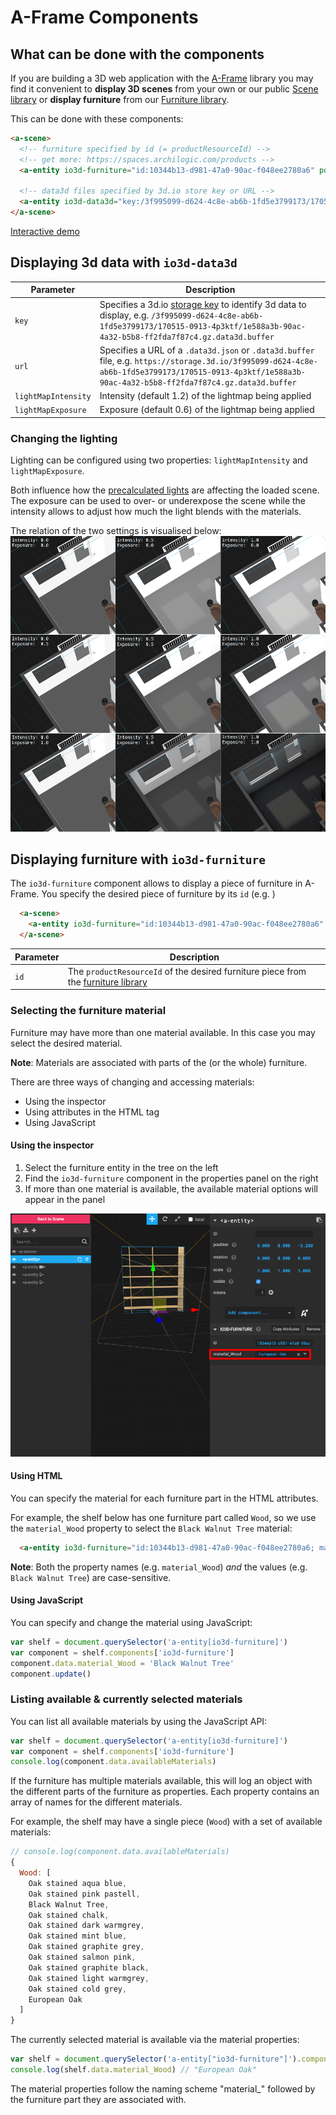 # A-Frame Components

## What can be done with the components

If you are building a 3D web application with the [A-Frame](https://aframe.io) library
you may find it convenient to **display 3D scenes** from your own or our public [Scene library](/docs/api/1/scene-library.html)
or **display furniture** from our [Furniture library](/docs/api/1/furniture-library.html).

This can be done with these components:

```html
<a-scene>
  <!-- furniture specified by id (= productResourceId) -->
  <!-- get more: https://spaces.archilogic.com/products -->
  <a-entity io3d-furniture="id:10344b13-d981-47a0-90ac-f048ee2780a6" position="-2 0 -3.2" rotation="0 180 0"></a-entity>

  <!-- data3d files specified by 3d.io store key or URL -->
  <a-entity io3d-data3d="key:/3f995099-d624-4c8e-ab6b-1fd5e3799173/170515-0913-4p3ktf/1e588a3b-90ac-4a32-b5b8-ff2fda7f87c4.gz.data3d.buffer" position="0 0 0"></a-entity>
</a-scene>
```
[Interactive demo](https://3dio-aframe.glitch.me/)

## Displaying 3d data with `io3d-data3d`

| Parameter | Description |
| --- | --- |
| `key` | Specifies a 3d.io [storage key](storage.md) to identify 3d data to display, e.g. `/3f995099-d624-4c8e-ab6b-1fd5e3799173/170515-0913-4p3ktf/1e588a3b-90ac-4a32-b5b8-ff2fda7f87c4.gz.data3d.buffer` |
| `url` | Specifies a URL of a `.data3d.json` or `.data3d.buffer` file, e.g. `https://storage.3d.io/3f995099-d624-4c8e-ab6b-1fd5e3799173/170515-0913-4p3ktf/1e588a3b-90ac-4a32-b5b8-ff2fda7f87c4.gz.data3d.buffer` |
| `lightMapIntensity` | Intensity (default 1.2) of the lightmap being applied |
| `lightMapExposure` | Exposure (default 0.6) of the lightmap being applied |

### Changing the lighting

Lighting can be configured using two properties: `lightMapIntensity` and `lightMapExposure`.

Both influence how the [precalculated lights](https://spaces.archilogic.com/blog/3d-models-light-baking) are affecting the loaded scene.
The exposure can be used to over- or underexpose the scene while the intensity allows to adjust how much the light blends with the materials.

The relation of the two settings is visualised below:
![Intensity and exposure of the lightmap visualised](../../../img/docs/aframe-io3d-data3d-lightmap-settings.png)

## Displaying furniture with `io3d-furniture`

The `io3d-furniture` component allows to display a piece of furniture in A-Frame.
You specify the desired piece of furniture by its `id` (e.g. )

```html
  <a-scene>
    <a-entity io3d-furniture="id:10344b13-d981-47a0-90ac-f048ee2780a6" position="0 0 -3.2"></a-entity>
  </a-scene>
```

| Parameter | Description |
| --- | --- |
| `id` | The `productResourceId` of the desired furniture piece from the [furniture library](furniture-library.md) |

### Selecting the furniture material

Furniture may have more than one material available. In this case you may select the desired material.

**Note**: Materials are associated with parts of the (or the whole) furniture.

There are three ways of changing and accessing materials:

* Using the inspector
* Using attributes in the HTML tag
* Using JavaScript

#### Using the inspector

1. Select the furniture entity in the tree on the left
2. Find the `io3d-furniture` component in the properties panel on the right
3. If more than one material is available, the available material options will appear in the panel

![](../../../img/docs/aframe-io3d-furniture-materials-inspector.png)

#### Using HTML

You can specify the material for each furniture part in the HTML attributes.

For example, the shelf below has one furniture part called `Wood`, so we use the `material_Wood` property to select the `Black Walnut Tree` material:

```html
  <a-entity io3d-furniture="id:10344b13-d981-47a0-90ac-f048ee2780a6; material_Wood:Black Walnut Tree" position="0 0 -3.2"></a-entity>
```

**Note**: Both the property names (e.g. `material_Wood`) _and_ the values (e.g. `Black Walnut Tree`) are case-sensitive.

#### Using JavaScript

You can specify and change the material using JavaScript:

```javascript
var shelf = document.querySelector('a-entity[io3d-furniture]')
var component = shelf.components['io3d-furniture']
component.data.material_Wood = 'Black Walnut Tree'
component.update()
```

### Listing available & currently selected materials

You can list all available materials by using the JavaScript API:

```javascript
var shelf = document.querySelector('a-entity[io3d-furniture]')
var component = shelf.components['io3d-furniture']
console.log(component.data.availableMaterials)
```

If the furniture has multiple materials available, this will log an object with the different parts of the furniture as properties. Each property contains an array of names for the different materials.

For example, the shelf may have a single piece (`Wood`) with a set of available materials:

```javascript
// console.log(component.data.availableMaterials)
{
  Wood: [
    Oak stained aqua blue,
    Oak stained pink pastell,
    Black Walnut Tree,
    Oak stained chalk,
    Oak stained dark warmgrey,
    Oak stained mint blue,
    Oak stained graphite grey,
    Oak stained salmon pink,
    Oak stained graphite black,
    Oak stained light warmgrey,
    Oak stained cold grey,
    European Oak
  ]
}
```

The currently selected material is available via the material properties:

```javascript
var shelf = document.querySelector('a-entity["io3d-furniture"]').components['io3d-furniture']
console.log(shelf.data.material_Wood) // "European Oak"
```

The material properties follow the naming scheme "material_" followed by the furniture part they are associated with.
